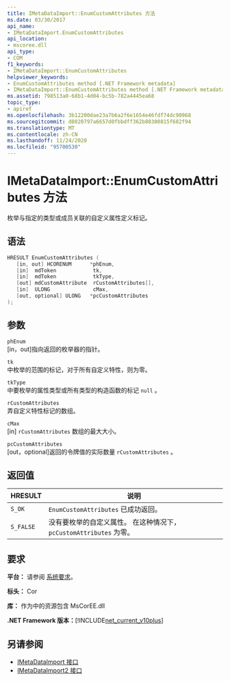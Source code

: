 ```yaml
---
title: IMetaDataImport::EnumCustomAttributes 方法
ms.date: 03/30/2017
api_name:
- IMetaDataImport.EnumCustomAttributes
api_location:
- mscoree.dll
api_type:
- COM
f1_keywords:
- IMetaDataImport::EnumCustomAttributes
helpviewer_keywords:
- EnumCustomAttributes method [.NET Framework metadata]
- IMetaDataImport::EnumCustomAttributes method [.NET Framework metadata]
ms.assetid: 798513a0-68b1-4d04-bc5b-782a4445ea68
topic_type:
- apiref
ms.openlocfilehash: 3b12200dae23a7b6a2f6e1654e46fdf74dc90968
ms.sourcegitcommit: d8020797a6657d0fbbdff362b80300815f682f94
ms.translationtype: MT
ms.contentlocale: zh-CN
ms.lasthandoff: 11/24/2020
ms.locfileid: "95700530"
---
```

# <a name="imetadataimportenumcustomattributes-method"></a>IMetaDataImport::EnumCustomAttributes 方法

枚举与指定的类型或成员关联的自定义属性定义标记。  
  
## <a name="syntax"></a>语法  
  
```cpp  
HRESULT EnumCustomAttributes (
   [in, out] HCORENUM      *phEnum,  
   [in]  mdToken            tk,
   [in]  mdToken            tkType,
   [out] mdCustomAttribute  rCustomAttributes[],
   [in]  ULONG              cMax,  
   [out, optional] ULONG   *pcCustomAttributes  
);  
```  
  
## <a name="parameters"></a>参数  

 `phEnum`  
 [in，out]指向返回的枚举器的指针。  
  
 `tk`  
 中枚举的范围的标记，对于所有自定义特性，则为零。  
  
 `tkType`  
 中要枚举的属性类型或所有类型的构造函数的标记 `null` 。  
  
 `rCustomAttributes`  
 弄自定义特性标记的数组。  
  
 `cMax`  
 [in] `rCustomAttributes` 数组的最大大小。  
  
 `pcCustomAttributes`  
 [out，optional]返回的令牌值的实际数量 `rCustomAttributes` 。  
  
## <a name="return-value"></a>返回值  
  
|HRESULT|说明|  
|-------------|-----------------|  
|`S_OK`|`EnumCustomAttributes` 已成功返回。|  
|`S_FALSE`|没有要枚举的自定义属性。 在这种情况下， `pcCustomAttributes` 为零。|  
  
## <a name="requirements"></a>要求  

 **平台：** 请参阅 [系统要求](../../get-started/system-requirements.md)。  
  
 **标头：** Cor  
  
 **库：** 作为中的资源包含 MsCorEE.dll  
  
 **.NET Framework 版本：**[!INCLUDE[net_current_v10plus](../../../../includes/net-current-v10plus-md.md)]  
  
## <a name="see-also"></a>另请参阅

- [IMetaDataImport 接口](imetadataimport-interface.md)
- [IMetaDataImport2 接口](imetadataimport2-interface.md)
